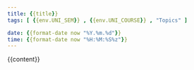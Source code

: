 ```yaml
---
title: {{title}}
tags: [ {{env.UNI_SEM}} , {{env.UNI_COURSE}} , "Topics" ]

date: {{format-date now "%Y.%m.%d"}}
time: {{format-date now "%H:%M:%S%z"}}
---
```


{{content}}
